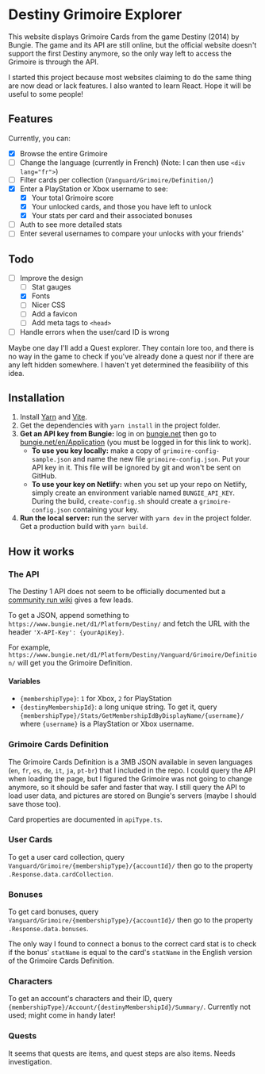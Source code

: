 # Destiny Grimoire Explorer

This website displays Grimoire Cards from the game Destiny (2014) by Bungie. The game and its API are still online, but the official website doesn't support the first Destiny anymore, so the only way left to access the Grimoire is through the API.

I started this project because most websites claiming to do the same thing are now dead or lack features. I also wanted to learn React. Hope it will be useful to some people!

## Features

Currently, you can:

- [x] Browse the entire Grimoire
- [ ] Change the language (currently in French) (Note: I can then use `<div lang="fr">`)
- [ ] Filter cards per collection (`Vanguard/Grimoire/Definition/`)
- [x] Enter a PlayStation or Xbox username to see:
    - [x] Your total Grimoire score
    - [x] Your unlocked cards, and those you have left to unlock
    - [x] Your stats per card and their associated bonuses
- [ ] Auth to see more detailed stats
- [ ] Enter several usernames to compare your unlocks with your friends'

## Todo

- [ ] Improve the design
    - [ ] Stat gauges
    - [x] Fonts
    - [ ] Nicer CSS
    - [ ] Add a favicon
    - [ ] Add meta tags to `<head>`
- [ ] Handle errors when the user/card ID is wrong

Maybe one day I'll add a Quest explorer. They contain lore too, and there is no way in the game to check if you've already done a quest nor if there are any left hidden somewhere. I haven't yet determined the feasibility of this idea.

## Installation

1. Install [Yarn](https://yarnpkg.com/getting-started/install) and [Vite](https://vitejs.dev/guide/#scaffolding-your-first-vite-project).
2. Get the dependencies with `yarn install` in the project folder.
3. **Get an API key from Bungie:** log in on [bungie.net](https://www.bungie.net/) then go to [bungie.net/en/Application](https://www.bungie.net/en/Application) (you must be logged in for this link to work).
    - **To use you key locally:** make a copy of `grimoire-config-sample.json` and name the new file `grimoire-config.json`. Put your API key in it. This file will be ignored by git and won't be sent on GitHub.
    - **To use your key on Netlify:** when you set up your repo on Netlify, simply create an environment variable named `BUNGIE_API_KEY`. During the build, `create-config.sh` should create a `grimoire-config.json` containing your key.
4. **Run the local server:** run the server with `yarn dev` in the project folder. Get a production build with `yarn build`.

## How it works

### The API

The Destiny 1 API does not seem to be officially documented but a [community run wiki](http://destinydevs.github.io/BungieNetPlatform/) gives a few leads.

To get a JSON, append something to `https://www.bungie.net/d1/Platform/Destiny/` and fetch the URL with the header `'X-API-Key': {yourApiKey}`.

For example, `https://www.bungie.net/d1/Platform/Destiny/Vanguard/Grimoire/Definition/` will get you the Grimoire Definition.

#### Variables

- `{membershipType}`: `1` for Xbox, `2` for PlayStation
- `{destinyMembershipId}`: a long unique string. To get it, query `{membershipType}/Stats/GetMembershipIdByDisplayName/{username}/` where `{username}` is a PlayStation or Xbox username.

### Grimoire Cards Definition

The Grimoire Cards Definition is a 3MB JSON available in seven languages (`en`, `fr`, `es`, `de`, `it`, `ja`, `pt-br`) that I included in the repo. I could query the API when loading the page, but I figured the Grimoire was not going to change anymore, so it should be safer and faster that way. I still query the API to load user data, and pictures are stored on Bungie's servers (maybe I should save those too).

Card properties are documented in `apiType.ts`.

### User Cards

To get a user card collection, query `Vanguard/Grimoire/{membershipType}/{accountId}/` then go to the property `.Response.data.cardCollection`.

### Bonuses

To get card bonuses, query `Vanguard/Grimoire/{membershipType}/{accountId}/` then go to the property `.Response.data.bonuses`.

The only way I found to connect a bonus to the correct card stat is to check if the bonus' `statName` is equal to the card's `statName` in the English version of the Grimoire Cards Definition.

### Characters

To get an account's characters and their ID, query `{membershipType}/Account/{destinyMembershipId}/Summary/`. Currently not used; might come in handy later!

### Quests

It seems that quests are items, and quest steps are also items. Needs investigation.
